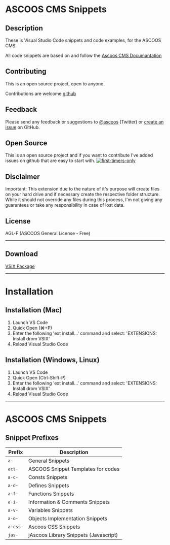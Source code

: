 # ASCOOS CMS Snippets

## Description

These is Visual Studio Code snippets and code examples, for the ASCOOS CMS.

All code snippets are based on and follow the [Ascoos CMS Documantation](https://docs.ascoos.com)

## Contributing

This is an open source project, open to anyone. 

Contributions are welcome [github](https://github.com/ascoos/vsc-ascoos-cms-snippets)


## Feedback

Please send any feedback or suggestions to [@ascoos](https://twitter.com/ascoos) (Twitter) or [create an issue](https://github.com/ascoos/vsc-ascoos-cms-snippets/issue) on GitHub.

 
## Open Source

This is an open source project and if you want to contribute I've added issues on github that are easy to start with. [![first-timers-only](https://img.shields.io/badge/first--timers--only-friendly-blue.svg)](https://github.com/ascoos/vsc-ascoos-cms-snippets/labels/first-timers-only)

 
## Disclaimer

Important: This extension due to the nature of it's purpose will create files on your hard drive and if necessary create the respective folder structure.
While it should not override any files during this process, I'm not giving any guarantees or take any responsibility in case of lost data.

 
## License

AGL-F (ASCOOS General License - Free)

***

## Download

[VSIX Package](https://dl.ascoos.com/vscode/vsc-ascoos-cms-snippets.vsix)

***

# Installation

## Installation (Mac)

1. Launch VS Code
1. Quick Open (⌘+P)
1. Enter the following 'ext install...' command and select: 'EXTENSIONS: Install drom VSIX'
1. Reload Visual Studio Code

## Installation (Windows, Linux)

1. Launch VS Code
1. Quick Open (Ctrl-Shift-P)
1. Enter the following 'ext install...' command and select: 'EXTENSIONS: Install drom VSIX'
1. Reload Visual Studio Code

***

# ASCOOS CMS Snippets

## Snippet Prefixes

| Prefix   | Description 
| -------- | ------------------------------------------
| `a-`     | General Snippets
| `act-`   | ASCOOS Snippet Templates for codes
| `a-c-`   | Consts Snippets
| `a-d-`   | Defines Snippets
| `a-f-`   | Functions Snippets
| `a-i-`   | Information & Comments Snippets
| `a-v-`   | Variables Snippets
| `a-o-`   | Objects Implementation Snippets
| `a-css-` | Ascoos CSS Snippets
| `jas-`   | jAscoos Library Snippets (Javascript)
